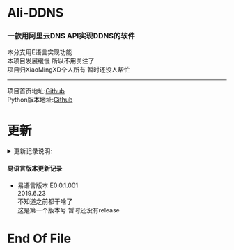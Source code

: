 # Ali-DDNS

### 一款用阿里云DNS API实现DDNS的软件

本分支用E语言实现功能  
本项目发展缓慢 所以不用关注了  
项目归XiaoMingXD个人所有 暂时还没人帮忙

---

项目首页地址:[Github](https://github.com/XiaoMingXD/Ali-DDNS/tree/master)  
Python版本地址:[Github](https://github.com/XiaoMingXD/Ali-DDNS/tree/Python)

# 更新
<details>
<summary markdown="span">更新记录说明:
</summary>
* 打算每提交一次就增加一次末尾的三位版本号
* 每实现一个功能就增加一次第三个版本号 
* 每完成一个界面就增加一次第二个版本号 
* 软件完成时将首位版本号改为1
* 特大更新时首位版本号增加1 
* 这个地方会混合更新易语言和Python版本的更新记录
* 在易语言和Python自己的分支下会有单独的更新记录
</details>

#### 易语言版本更新记录
* 易语言版本 E0.0.1.001  
2019.6.23  
不知道之前都干啥了  
这是第一个版本号 暂时还没有release

# End Of File
